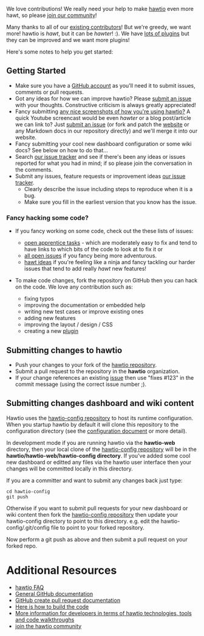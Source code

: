 We love contributions! We really need your help to make [hawtio](http://hawt.io/) even more hawt, so please [join our community](http://hawt.io/community/index.html)!

Many thanks to all of our [existing contributors](https://github.com/hawtio/hawtio/graphs/contributors)! But we're greedy, we want more! hawtio is _hawt_, but it can be _hawter_! :). We have  [lots of plugins](http://hawt.io/plugins/index.html) but they can be improved and we want more plugins!

Here's some notes to help you get started:

## Getting Started

* Make sure you have a [GitHub account](https://github.com/signup/free) as you'll need it to submit issues, comments or pull requests.
* Got any ideas for how we can improve hawtio? Please [submit an issue](https://github.com/hawtio/hawtio/issues?state=open) with your thoughts. Constructive criticism is always greatly appreciated!
* Fancy submitting [any nice screenshots of how you're using hawtio?](https://github.com/hawtio/hawtio/tree/master/website/src/images/screenshots) A quick Youtube screencast would be even _hawter_ or a blog post/article we can link to? Just [submit an issue](https://github.com/hawtio/hawtio/issues?state=open) (or fork and patch the [website](https://github.com/hawtio/hawtio/tree/master/website/src/) or any Markdown docs in our repository directly) and we'll merge it into our website.
* Fancy submitting your cool new dashboard configuration or some wiki docs? See below on how to do that...
* Search [our issue tracker](https://github.com/hawtio/hawtio/issues?state=open) and see if there's been any ideas or issues reported for what you had in mind; if so please join the conversation in the comments.
* Submit any issues, feature requests or improvement ideas [our issue tracker](https://github.com/hawtio/hawtio/issues?state=open).
  * Clearly describe the issue including steps to reproduce when it is a bug.
  * Make sure you fill in the earliest version that you know has the issue.

### Fancy hacking some code?

* If you fancy working on some code, check out the these lists of issues:
    * [open apprentice tasks](https://github.com/hawtio/hawtio/issues?labels=apprentice+tasks&page=1&sort=updated&state=open) - which are moderately easy to fix and tend to have links to which bits of the code to look at to fix it or
    * [all open issues](https://github.com/hawtio/hawtio/issues?state=open) if you fancy being more adventurous.
    * [hawt ideas](https://github.com/hawtio/hawtio/issues?labels=hawt+ideas&page=1&sort=updated&state=open) if you're feeling like a ninja and fancy tackling our harder issues that tend to add really _hawt_ new features!

* To make code changes, fork the repository on GitHub then you can hack on the code. We love any contribution such as:
   * fixing typos
   * improving the documentation or embedded help
   * writing new test cases or improve existing ones
   * adding new features
   * improving the layout / design / CSS
   * creating a new [plugin](http://hawt.io/plugins/index.html)

## Submitting changes to hawtio

* Push your changes to your fork of the [hawtio repository](https://github.com/hawtio/hawtio).
* Submit a pull request to the repository in the **hawtio** organization.
* If your change references an existing [issue](https://github.com/hawtio/hawtio/issues?state=open) then use "fixes #123" in the commit message (using the correct issue number ;).

## Submitting changes dashboard and wiki content

Hawtio uses the [hawtio-config repository](https://github.com/hawtio/hawtio-config) to host its runtime configuration. When you startup hawtio by default it will clone this repository to the configuration directory (see the [configuration document](https://github.com/hawtio/hawtio/blob/master/docs/Configuration.md) or more detail).

In development mode if you are running hawtio via the **hawtio-web** directory, then your local clone of the [hawtio-config repository](https://github.com/hawtio/hawtio-config) will be in the **hawtio/hawtio-web/hawtio-config directory**. If you've added some cool new dashboard or editted any files via the hawtio user interface then your changes will be committed locally in this directory.

If you are a committer and want to submit any changes back just type:

    cd hawtio-config
    git push

Otherwise if you want to submit pull requests for your new dashboard or wiki content then fork the [hawtio-config repository](https://github.com/hawtio/hawtio-config) then update your hawtio-config directory to point to this directory. e.g. edit the hawtio-config/.git/config file to point to your forked repository.

Now perform a git push as above and then submit a pull request on your forked repo.

# Additional Resources

* [hawtio FAQ](http://hawt.io/faq/index.html)
* [General GitHub documentation](http://help.github.com/)
* [GitHub create pull request documentation](hhttps://help.github.com/articles/creating-a-pull-request)
* [Here is how to build the code](http://hawt.io/building/index.html)
* [More information for developers in terms of hawtio technologies, tools and code walkthroughs](http://hawt.io/developers/index.html)
* [join the hawtio community](http://hawt.io/community/index.html)

